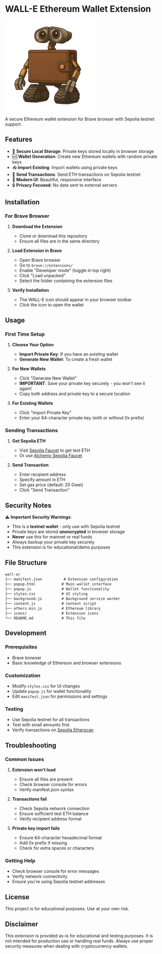 # WALL-E Ethereum Wallet Extension

<img src=".assets/walle.png" width=300 />

A secure Ethereum wallet extension for Brave browser with Sepolia testnet support.

## Features

- 🔐 **Secure Local Storage**: Private keys stored locally in browser storage
- 🆕 **Wallet Generation**: Create new Ethereum wallets with random private keys
- 📥 **Import Existing**: Import wallets using private keys
- 💸 **Send Transactions**: Send ETH transactions on Sepolia testnet
- 🎨 **Modern UI**: Beautiful, responsive interface
- 🔒 **Privacy Focused**: No data sent to external servers

## Installation

### For Brave Browser

1. **Download the Extension**

   - Clone or download this repository
   - Ensure all files are in the same directory

2. **Load Extension in Brave**

   - Open Brave browser
   - Go to `brave://extensions/`
   - Enable "Developer mode" (toggle in top right)
   - Click "Load unpacked"
   - Select the folder containing the extension files

3. **Verify Installation**
   - The WALL-E icon should appear in your browser toolbar
   - Click the icon to open the wallet

## Usage

### First Time Setup

1. **Choose Your Option**

   - **Import Private Key**: If you have an existing wallet
   - **Generate New Wallet**: To create a fresh wallet

2. **For New Wallets**

   - Click "Generate New Wallet"
   - **IMPORTANT**: Save your private key securely - you won't see it again!
   - Copy both address and private key to a secure location

3. **For Existing Wallets**
   - Click "Import Private Key"
   - Enter your 64-character private key (with or without 0x prefix)

### Sending Transactions

1. **Get Sepolia ETH**

   - Visit [Sepolia Faucet](https://sepoliafaucet.com/) to get test ETH
   - Or use [Alchemy Sepolia Faucet](https://sepoliafaucet.com/)

2. **Send Transaction**
   - Enter recipient address
   - Specify amount in ETH
   - Set gas price (default: 20 Gwei)
   - Click "Send Transaction"

## Security Notes

⚠️ **Important Security Warnings**:

- This is a **testnet wallet** - only use with Sepolia testnet
- Private keys are stored **unencrypted** in browser storage
- **Never** use this for mainnet or real funds
- Always backup your private key securely
- This extension is for educational/demo purposes

## File Structure

```
wall-e/
├── manifest.json          # Extension configuration
├── popup.html            # Main wallet interface
├── popup.js              # Wallet functionality
├── styles.css            # UI styling
├── background.js         # Background service worker
├── content.js            # Content script
├── ethers.min.js         # Ethereum library
├── icons/                # Extension icons
└── README.md             # This file
```

## Development

### Prerequisites

- Brave browser
- Basic knowledge of Ethereum and browser extensions

### Customization

- Modify `styles.css` for UI changes
- Update `popup.js` for wallet functionality
- Edit `manifest.json` for permissions and settings

### Testing

- Use Sepolia testnet for all transactions
- Test with small amounts first
- Verify transactions on [Sepolia Etherscan](https://sepolia.etherscan.io/)

## Troubleshooting

### Common Issues

1. **Extension won't load**

   - Ensure all files are present
   - Check browser console for errors
   - Verify manifest.json syntax

2. **Transactions fail**

   - Check Sepolia network connection
   - Ensure sufficient test ETH balance
   - Verify recipient address format

3. **Private key import fails**
   - Ensure 64-character hexadecimal format
   - Add 0x prefix if missing
   - Check for extra spaces or characters

### Getting Help

- Check browser console for error messages
- Verify network connectivity
- Ensure you're using Sepolia testnet addresses

## License

This project is for educational purposes. Use at your own risk.

## Disclaimer

This extension is provided as-is for educational and testing purposes. It is not intended for production use or handling real funds. Always use proper security measures when dealing with cryptocurrency wallets.
